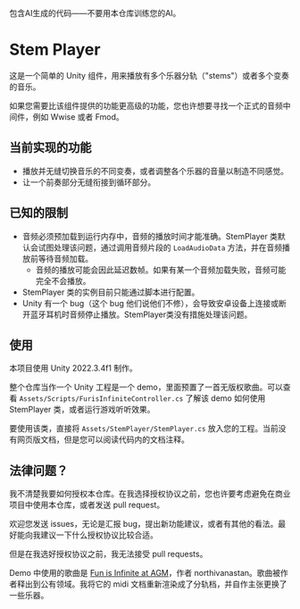 包含AI生成的代码——不要用本仓库训练您的AI。

# Stem Player

这是一个简单的 Unity 组件，用来播放有多个乐器分轨（"stems"）或者多个变奏的音乐。

如果您需要比该组件提供的功能更高级的功能，您也许想要寻找一个正式的音频中间件，例如 Wwise 或者 Fmod。

## 当前实现的功能

- 播放并无缝切换音乐的不同变奏，或者调整各个乐器的音量以制造不同感觉。
- 让一个前奏部分无缝衔接到循环部分。

## 已知的限制

- 音频必须预加载到运行内存中，音频的播放时间才能准确。StemPlayer 类默认会试图处理该问题，通过调用音频片段的 `LoadAudioData` 方法，并在音频播放前等待音频加载。
  - 音频的播放可能会因此延迟数帧。如果有某一个音频加载失败，音频可能完全不会播放。
- StemPlayer 类的实例目前只能通过脚本进行配置。
- Unity 有一个 bug（这个 bug 他们说他们不修），会导致安卓设备上连接或断开蓝牙耳机时音频停止播放。StemPlayer类没有措施处理该问题。

## 使用

本项目使用 Unity 2022.3.4f1 制作。

整个仓库当作一个 Unity 工程是一个 demo，里面预置了一首无版权歌曲。可以查看 `Assets/Scripts/FurisInfiniteController.cs` 了解该 demo 如何使用 StemPlayer 类，或者运行游戏听听效果。

要使用该类，直接将 `Assets/StemPlayer/StemPlayer.cs` 放入您的工程。当前没有网页版文档，但是您可以阅读代码内的文档注释。

## 法律问题？

我不清楚我要如何授权本仓库。在我选择授权协议之前，您也许要考虑避免在商业项目中使用本仓库，或者发送 pull request。

欢迎您发送 issues，无论是汇报 bug，提出新功能建议，或者有其他的看法。最好能向我建议一下什么授权协议比较合适。

但是在我选好授权协议之前，我无法接受 pull requests。

Demo 中使用的歌曲是 [Fun is Infinite at AGM](https://opengameart.org/content/fun-is-infinite-at-agm)，作者 northivanastan。歌曲被作者释出到公有领域。我将它的 midi 文档重新渲染成了分轨档，并自作主张更换了一些乐器。